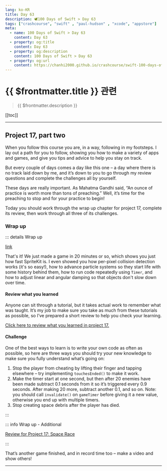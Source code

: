 ```yaml
---
lang: ko-KR
title: Day 63
description: 🕊️100 Days of Swift > Day 63
tags: ["crashcourse", "swift" , "paul-hudson" , "xcode", "appstore"]
meta:
  - name: 100 Days of Swift > Day 63
    content: Day 63
  - property: og:title
    content: Day 63
  - property: og:description
    content: 100 Days of Swift > Day 63
  - property: og:url
    content: https://chanhi2000.github.io/crashcourse/swift-100-days-of-swift/63.html
---
```


# {{ $frontmatter.title }} 관련

> {{ $frontmatter.description }}

[[toc]]

---

## Project 17, part two

When you follow this course you are, in a way, following in my footsteps. I lay out a path for you to follow, showing you how to make a variety of apps and games, and give you tips and advice to help you stay on track.

But every couple of days comes a day like this one – a day where there is no track laid down by me, and it’s down to you to go through my review questions and complete the challenges all by yourself.

These days are really important. As Mahatma Gandhi said, “An ounce of practice is worth more than tons of preaching.” Well, it’s time for the preaching to stop and for your practice to begin!

Today you should work through the wrap up chapter for project 17, complete its review, then work through all three of its challenges.

### Wrap up

::: details Wrap up

[link](https://www.hackingwithswift.com/read/17/5/wrap-up)

<YouTube id="AFXoDvDkxYA" />

That's it! We just made a game in 20 minutes or so, which shows you just how fast SpriteKit is. I even showed you how per-pixel collision detection works (it's so easy!), how to advance particle systems so they start life with some history behind them, how to run code repeatedly using `Timer`, and how to adjust linear and angular damping so that objects don't slow down over time.

#### Review what you learned

Anyone can sit through a tutorial, but it takes actual work to remember what was taught. It’s my job to make sure you take as much from these tutorials as possible, so I’ve prepared a short review to help you check your learning.

[Click here to review what you learned in project 17.][project-17-space-race]

#### Challenge

One of the best ways to learn is to write your own code as often as possible, so here are three ways you should try your new knowledge to make sure you fully understand what’s going on:

1. Stop the player from cheating by lifting their finger and tapping elsewhere – try implementing `touchesEnded()` to make it work.
2. Make the timer start at one second, but then after 20 enemies have been made subtract 0.1 seconds from it so it’s triggered every 0.9 seconds. After making 20 more, subtract another 0.1, and so on. Note: you should call `invalidate()` on `gameTimer` before giving it a new value, otherwise you end up with multiple timers.
3. Stop creating space debris after the player has died.


:::

::: info Wrap up - Additional

[Review for Project 17: Space Race][project-17-space-race]

:::

That’s another game finished, and in record time too – make a video and show others!


---

<TagLinks />

[project-17-space-race]: https://www.hackingwithswift.com/review/hws/project-17-space-race
